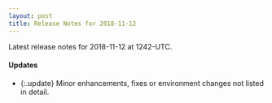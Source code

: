 ```yaml
---
layout: post
title: Release Notes for 2018-11-12
---
```


Latest release notes for 2018-11-12 at 1242-UTC.

<div class='updates' markdown='1'>

#### Updates

- {:.update} Minor enhancements, fixes or environment changes not listed in detail.

</div>


